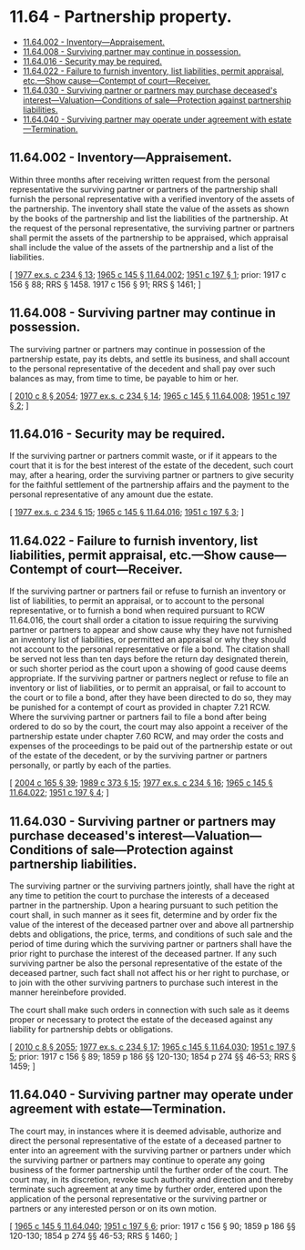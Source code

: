 # 11.64 - Partnership property.
* [11.64.002 - Inventory—Appraisement.](#1164002---inventoryappraisement)
* [11.64.008 - Surviving partner may continue in possession.](#1164008---surviving-partner-may-continue-in-possession)
* [11.64.016 - Security may be required.](#1164016---security-may-be-required)
* [11.64.022 - Failure to furnish inventory, list liabilities, permit appraisal, etc.—Show cause—Contempt of court—Receiver.](#1164022---failure-to-furnish-inventory-list-liabilities-permit-appraisal-etcshow-causecontempt-of-courtreceiver)
* [11.64.030 - Surviving partner or partners may purchase deceased's interest—Valuation—Conditions of sale—Protection against partnership liabilities.](#1164030---surviving-partner-or-partners-may-purchase-deceaseds-interestvaluationconditions-of-saleprotection-against-partnership-liabilities)
* [11.64.040 - Surviving partner may operate under agreement with estate—Termination.](#1164040---surviving-partner-may-operate-under-agreement-with-estatetermination)
## 11.64.002 - Inventory—Appraisement.
Within three months after receiving written request from the personal representative the surviving partner or partners of the partnership shall furnish the personal representative with a verified inventory of the assets of the partnership. The inventory shall state the value of the assets as shown by the books of the partnership and list the liabilities of the partnership. At the request of the personal representative, the surviving partner or partners shall permit the assets of the partnership to be appraised, which appraisal shall include the value of the assets of the partnership and a list of the liabilities.

\[ [1977 ex.s. c 234 § 13](http://leg.wa.gov/CodeReviser/documents/sessionlaw/1977ex1c234.pdf?cite=1977%20ex.s.%20c%20234%20§%2013); [1965 c 145 § 11.64.002](http://leg.wa.gov/CodeReviser/documents/sessionlaw/1965c145.pdf?cite=1965%20c%20145%20§%2011.64.002); [1951 c 197 § 1](http://leg.wa.gov/CodeReviser/documents/sessionlaw/1951c197.pdf?cite=1951%20c%20197%20§%201); prior:   1917 c 156 § 88; RRS § 1458.   1917 c 156 § 91; RRS § 1461; \]

## 11.64.008 - Surviving partner may continue in possession.
The surviving partner or partners may continue in possession of the partnership estate, pay its debts, and settle its business, and shall account to the personal representative of the decedent and shall pay over such balances as may, from time to time, be payable to him or her.

\[ [2010 c 8 § 2054](http://lawfilesext.leg.wa.gov/biennium/2009-10/Pdf/Bills/Session%20Laws/Senate/6239-S.SL.pdf?cite=2010%20c%208%20§%202054); [1977 ex.s. c 234 § 14](http://leg.wa.gov/CodeReviser/documents/sessionlaw/1977ex1c234.pdf?cite=1977%20ex.s.%20c%20234%20§%2014); [1965 c 145 § 11.64.008](http://leg.wa.gov/CodeReviser/documents/sessionlaw/1965c145.pdf?cite=1965%20c%20145%20§%2011.64.008); [1951 c 197 § 2](http://leg.wa.gov/CodeReviser/documents/sessionlaw/1951c197.pdf?cite=1951%20c%20197%20§%202); \]

## 11.64.016 - Security may be required.
If the surviving partner or partners commit waste, or if it appears to the court that it is for the best interest of the estate of the decedent, such court may, after a hearing, order the surviving partner or partners to give security for the faithful settlement of the partnership affairs and the payment to the personal representative of any amount due the estate.

\[ [1977 ex.s. c 234 § 15](http://leg.wa.gov/CodeReviser/documents/sessionlaw/1977ex1c234.pdf?cite=1977%20ex.s.%20c%20234%20§%2015); [1965 c 145 § 11.64.016](http://leg.wa.gov/CodeReviser/documents/sessionlaw/1965c145.pdf?cite=1965%20c%20145%20§%2011.64.016); [1951 c 197 § 3](http://leg.wa.gov/CodeReviser/documents/sessionlaw/1951c197.pdf?cite=1951%20c%20197%20§%203); \]

## 11.64.022 - Failure to furnish inventory, list liabilities, permit appraisal, etc.—Show cause—Contempt of court—Receiver.
If the surviving partner or partners fail or refuse to furnish an inventory or list of liabilities, to permit an appraisal, or to account to the personal representative, or to furnish a bond when required pursuant to RCW 11.64.016, the court shall order a citation to issue requiring the surviving partner or partners to appear and show cause why they have not furnished an inventory list of liabilities, or permitted an appraisal or why they should not account to the personal representative or file a bond. The citation shall be served not less than ten days before the return day designated therein, or such shorter period as the court upon a showing of good cause deems appropriate. If the surviving partner or partners neglect or refuse to file an inventory or list of liabilities, or to permit an appraisal, or fail to account to the court or to file a bond, after they have been directed to do so, they may be punished for a contempt of court as provided in chapter 7.21 RCW. Where the surviving partner or partners fail to file a bond after being ordered to do so by the court, the court may also appoint a receiver of the partnership estate under chapter 7.60 RCW, and may order the costs and expenses of the proceedings to be paid out of the partnership estate or out of the estate of the decedent, or by the surviving partner or partners personally, or partly by each of the parties.

\[ [2004 c 165 § 39](http://lawfilesext.leg.wa.gov/biennium/2003-04/Pdf/Bills/Session%20Laws/Senate/6189-S.SL.pdf?cite=2004%20c%20165%20§%2039); [1989 c 373 § 15](http://leg.wa.gov/CodeReviser/documents/sessionlaw/1989c373.pdf?cite=1989%20c%20373%20§%2015); [1977 ex.s. c 234 § 16](http://leg.wa.gov/CodeReviser/documents/sessionlaw/1977ex1c234.pdf?cite=1977%20ex.s.%20c%20234%20§%2016); [1965 c 145 § 11.64.022](http://leg.wa.gov/CodeReviser/documents/sessionlaw/1965c145.pdf?cite=1965%20c%20145%20§%2011.64.022); [1951 c 197 § 4](http://leg.wa.gov/CodeReviser/documents/sessionlaw/1951c197.pdf?cite=1951%20c%20197%20§%204); \]

## 11.64.030 - Surviving partner or partners may purchase deceased's interest—Valuation—Conditions of sale—Protection against partnership liabilities.
The surviving partner or the surviving partners jointly, shall have the right at any time to petition the court to purchase the interests of a deceased partner in the partnership. Upon a hearing pursuant to such petition the court shall, in such manner as it sees fit, determine and by order fix the value of the interest of the deceased partner over and above all partnership debts and obligations, the price, terms, and conditions of such sale and the period of time during which the surviving partner or partners shall have the prior right to purchase the interest of the deceased partner. If any such surviving partner be also the personal representative of the estate of the deceased partner, such fact shall not affect his or her right to purchase, or to join with the other surviving partners to purchase such interest in the manner hereinbefore provided.

The court shall make such orders in connection with such sale as it deems proper or necessary to protect the estate of the deceased against any liability for partnership debts or obligations.

\[ [2010 c 8 § 2055](http://lawfilesext.leg.wa.gov/biennium/2009-10/Pdf/Bills/Session%20Laws/Senate/6239-S.SL.pdf?cite=2010%20c%208%20§%202055); [1977 ex.s. c 234 § 17](http://leg.wa.gov/CodeReviser/documents/sessionlaw/1977ex1c234.pdf?cite=1977%20ex.s.%20c%20234%20§%2017); [1965 c 145 § 11.64.030](http://leg.wa.gov/CodeReviser/documents/sessionlaw/1965c145.pdf?cite=1965%20c%20145%20§%2011.64.030); [1951 c 197 § 5](http://leg.wa.gov/CodeReviser/documents/sessionlaw/1951c197.pdf?cite=1951%20c%20197%20§%205); prior:  1917 c 156 § 89; 1859 p 186 §§ 120-130; 1854 p 274 §§ 46-53; RRS § 1459; \]

## 11.64.040 - Surviving partner may operate under agreement with estate—Termination.
The court may, in instances where it is deemed advisable, authorize and direct the personal representative of the estate of a deceased partner to enter into an agreement with the surviving partner or partners under which the surviving partner or partners may continue to operate any going business of the former partnership until the further order of the court. The court may, in its discretion, revoke such authority and direction and thereby terminate such agreement at any time by further order, entered upon the application of the personal representative or the surviving partner or partners or any interested person or on its own motion.

\[ [1965 c 145 § 11.64.040](http://leg.wa.gov/CodeReviser/documents/sessionlaw/1965c145.pdf?cite=1965%20c%20145%20§%2011.64.040); [1951 c 197 § 6](http://leg.wa.gov/CodeReviser/documents/sessionlaw/1951c197.pdf?cite=1951%20c%20197%20§%206); prior:  1917 c 156 § 90; 1859 p 186 §§ 120-130; 1854 p 274 §§ 46-53; RRS § 1460; \]

